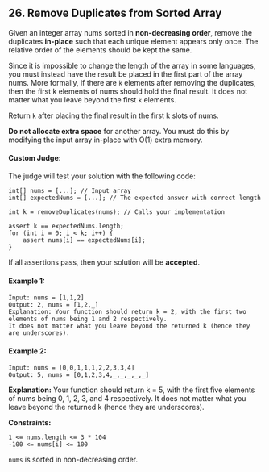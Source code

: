 ## 26. Remove Duplicates from Sorted Array

Given an integer array nums sorted in **non-decreasing order**, remove the duplicates **in-place** such that each unique element appears only once. The relative order of the elements should be kept the same.

Since it is impossible to change the length of the array in some languages, you must instead have the result be placed in the first part of the array nums. More formally, if there are `k` elements after removing the duplicates, then the first k elements of nums should hold the final result. It does not matter what you leave beyond the first `k` elements.

Return `k` after placing the final result in the first k slots of nums.

**Do not allocate extra space** for another array. You must do this by modifying the input array in-place with O(1) extra memory.

#### Custom Judge:

The judge will test your solution with the following code:
```
int[] nums = [...]; // Input array
int[] expectedNums = [...]; // The expected answer with correct length

int k = removeDuplicates(nums); // Calls your implementation

assert k == expectedNums.length;
for (int i = 0; i < k; i++) {
    assert nums[i] == expectedNums[i];
}
```
If all assertions pass, then your solution will be **accepted**.

 

#### Example 1:
```
Input: nums = [1,1,2]
Output: 2, nums = [1,2,_]
Explanation: Your function should return k = 2, with the first two elements of nums being 1 and 2 respectively.
It does not matter what you leave beyond the returned k (hence they are underscores).
```

#### Example 2:
```
Input: nums = [0,0,1,1,1,2,2,3,3,4]
Output: 5, nums = [0,1,2,3,4,_,_,_,_,_]
```
**Explanation:** Your function should return k = 5, with the first five elements of nums being 0, 1, 2, 3, and 4 respectively.
It does not matter what you leave beyond the returned k (hence they are underscores).
 

**Constraints:**
```
1 <= nums.length <= 3 * 104
-100 <= nums[i] <= 100
```
`nums` is sorted in non-decreasing order.